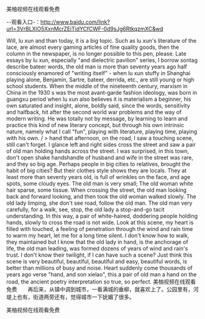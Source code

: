 美柚视频在线观看免费

--观看入口-：http://www.baidu.com/link?url=3VrBLXlO5XxnMcrZEiTidYCfCWF-0d9sJg6RtkqzmXC&wd

Will, lu xun and than today, it is a big topic.
Such as lu xun's literature of the lace, are almost every gaming articles of fine quality goods, then the column in the newspaper, is no longer possible to this pen, please.
Late essays by lu xun, especially "and dielectric pavilion" series, I borrow sontag describe bateer words, the old man is more than seventy years ago half consciously enamored of "writing itself" - when lu xun stuffy in Shanghai playing alone, Benjamin, Sartre, bateer, derrida, etc., are still young or high school students.
When the middle of the nineteenth century, marxism in China in the 1930 s was the most avant-garde fashion ideology, was born in guangxu period when lu xun also believes it is materialism a beginner, his own saturated and insight, alone, boldly said, since the words, sensitivity and halfback, hit after the second world war problems and the way of modern writing.
He was totally not by message, by learning to learn and practice this kind of new literary concept, but through his own intrinsic nature, namely what I call "fun", playing with literature, playing time, playing with his own.
/ > hand that afternoon, on the road, I saw a touching scene, still can't forget.
I glance left and right sides cross the street and saw a pair of old man holding hands across the street.
I was surprised, in this town, don't open shake handshandle of husband and wife in the street was rare, and they so big age.
Perhaps people in big cities to relatives, brought the habit of big cities?
But their clothes style shows they are locals.
They at least more than seventy years old, is full of wrinkles on the face, and age spots, some cloudy eyes.
The old man is very small;
The old woman white hair sparse, some tissue.
When crossing the street, the old man looking back and forward looking, and then took the old woman walked slowly.
The old lady limping, she don't see road, follow the old man.
The old man very carefully, for a walk, see, stop, the old lady a stop-and-go tacit understanding.
In this way, a pair of white-haired, doddering people holding hands, slowly to cross the road is not wide.
Look at this scene, my heart is filled with touched, a feeling of penetration through the wind and rain time to warm my heart, let me for a long time silent.
I don't know how to walk, they maintained but I know that the old lady in hand, is the anchorage of life, the old man leading, was formed dozens of years of wind and rain's trust.
I don't know their twilight, if I can have such a scene?
Just think this scene is very beautiful, beautiful, beautiful and easy, beautiful words, is better than millions of busy and noise.
Heart suddenly come thousands of years ago verse "hand, and son xielao", this a pair of old man a hand on the road, the ancient poetry interpretation so true, so perfect.
美柚视频在线观看免费　　再后来，从镇中调到城市，一看满城的垂柳，就喜欢上了。公园里有，河堤上也有，街道两旁还有，觉得城市一下妩媚了很多。

美柚视频在线观看免费
